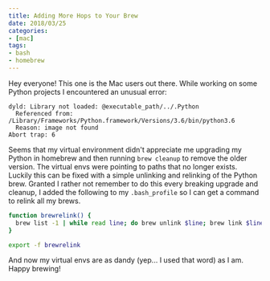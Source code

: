 ```yaml
---
title: Adding More Hops to Your Brew
date: 2018/03/25
categories:
- [mac]
tags:
- bash
- homebrew
---
```


Hey everyone! This one is the Mac users out there. While working on some Python projects I encountered an unusual error:

```plaintext
dyld: Library not loaded: @executable_path/../.Python
  Referenced from: /Library/Frameworks/Python.framework/Versions/3.6/bin/python3.6
  Reason: image not found
Abort trap: 6
```

Seems that my virtual environment didn't appreciate me upgrading my Python in homebrew and then running `brew cleanup` to remove the older version. The virtual envs were pointing to paths that no longer exists. Luckily this can be fixed with a simple unlinking and relinking of the Python brew. Granted I rather not remember to do this every breaking upgrade and cleanup, I added the following to my `.bash_profile` so I can get a command to relink all my brews.

```bash
function brewrelink() {
  brew list -1 | while read line; do brew unlink $line; brew link $line; done;
}

export -f brewrelink
```

And now my virtual envs are as dandy (yep... I used that word) as I am. Happy brewing!
